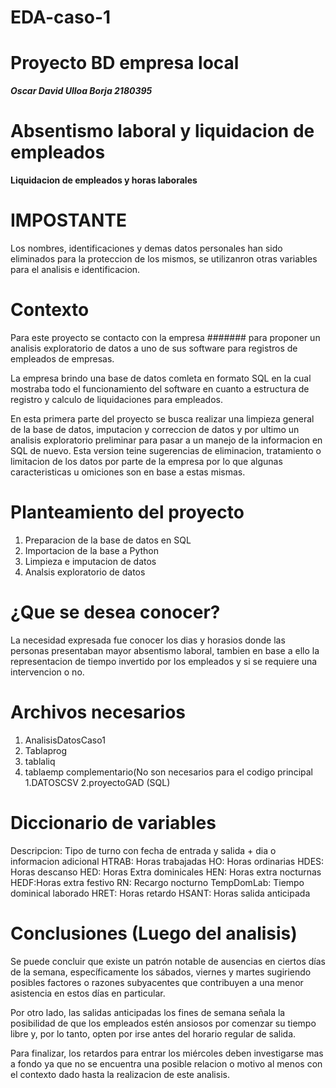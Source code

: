 # EDA-caso-1
# **Proyecto BD empresa local**
***Oscar David Ulloa Borja 2180395***
# Absentismo laboral y liquidacion de empleados
**Liquidacion de empleados y horas laborales**
# IMPOSTANTE
Los nombres, identificaciones y demas datos personales han sido eliminados para la proteccion de los mismos, se utilizanron otras variables para el analisis e identificacion.

# Contexto
Para este proyecto se contacto con la empresa ####### para proponer un analisis exploratorio de datos a uno de sus software para registros de empleados de empresas.

La empresa brindo una base de datos comleta en formato SQL en la cual mostraba todo el funcionamiento del software en cuanto a estructura de registro y calculo de liquidaciones para empleados.

En esta primera parte del proyecto se busca realizar una limpieza general de la base de datos, imputacion y correccion de datos y por ultimo un analisis exploratorio preliminar para pasar a un manejo de la informacion en SQL de nuevo. Esta version teine sugerencias de eliminacion, tratamiento o limitacion de los datos por parte de la empresa por lo que algunas caracteristicas u omiciones son en base a estas mismas.

# Planteamiento del proyecto

1.   Preparacion de la base de datos en SQL
2.   Importacion de la base a Python
3.   Limpieza e imputacion de datos
4.   Analsis exploratorio de datos

# ¿Que se desea conocer?
La necesidad expresada fue conocer los dias y horasios donde las personas presentaban mayor absentismo laboral, tambien en base a ello la representacion de tiempo invertido por los empleados y si se requiere una intervencion o no.

# Archivos necesarios
1. AnalisisDatosCaso1
2. Tablaprog
3. tablaliq
4. tablaemp
complementario(No son necesarios para el codigo principal
1.DATOSCSV
2.proyectoGAD (SQL)

# Diccionario de variables

Descripcion: Tipo de turno con fecha de entrada y salida + dia o informacion adicional
HTRAB: Horas trabajadas
HO: Horas ordinarias
HDES: Horas descanso
HED: Horas Extra dominicales
HEN: Horas extra nocturnas
HEDF:Horas extra festivo
RN: Recargo nocturno
TempDomLab: Tiempo dominical laborado
HRET: Horas retardo
HSANT: Horas salida anticipada

# Conclusiones (Luego del analisis)
Se puede concluir que existe un patrón notable de ausencias en ciertos días de la semana, específicamente los sábados, viernes y martes sugiriendo posibles factores o razones subyacentes que contribuyen a una menor asistencia en estos días en particular.

Por otro lado, las salidas anticipadas los fines de semana señala la posibilidad de que los empleados estén ansiosos por comenzar su tiempo libre y, por lo tanto, opten por irse antes del horario regular de salida. 

Para finalizar, los retardos para entrar los miércoles deben investigarse mas a fondo ya que no se encuentra una posible relacion o motivo al menos con el contexto dado hasta la realizacion de este analisis.

